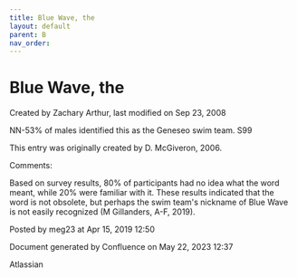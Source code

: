 ```yaml
---
title: Blue Wave, the
layout: default
parent: B
nav_order:
---
```


# Blue Wave, the

Created by  Zachary Arthur, last modified on Sep 23, 2008

NN-53% of males identified this as the Geneseo swim team. S99 

This entry was originally created by D. McGiveron, 2006.

Comments:

Based on survey results, 80% of participants had no idea what the word meant, while 20% were familiar with it. These results indicated that the word is not obsolete, but perhaps the swim team's nickname of Blue Wave is not easily recognized (M Gillanders, A-F, 2019).

Posted by meg23 at Apr 15, 2019 12:50

Document generated by Confluence on May 22, 2023 12:37

Atlassian
